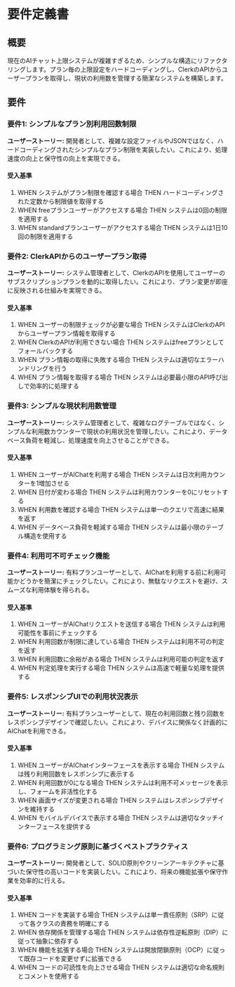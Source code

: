 # 要件定義書

## 概要

現在のAIチャット上限システムが複雑すぎるため、シンプルな構造にリファクタリングします。プラン毎の上限設定をハードコーディングし、ClerkのAPIからユーザープランを取得し、現状の利用数を管理する簡潔なシステムを構築します。

## 要件

### 要件1: シンプルなプラン別利用回数制限

**ユーザーストーリー:** 開発者として、複雑な設定ファイルやJSONではなく、ハードコーディングされたシンプルなプラン制限を実装したい。これにより、処理速度の向上と保守性の向上を実現できる。

#### 受入基準

1. WHEN システムがプラン制限を確認する場合 THEN ハードコーディングされた定数から制限値を取得する
2. WHEN freeプランユーザーがアクセスする場合 THEN システムは0回の制限を適用する
3. WHEN standardプランユーザーがアクセスする場合 THEN システムは1日10回の制限を適用する

### 要件2: ClerkAPIからのユーザープラン取得

**ユーザーストーリー:** システム管理者として、ClerkのAPIを使用してユーザーのサブスクリプションプランを動的に取得したい。これにより、プラン変更が即座に反映される仕組みを実現できる。

#### 受入基準

1. WHEN ユーザーの制限チェックが必要な場合 THEN システムはClerkのAPIからユーザープラン情報を取得する
2. WHEN ClerkのAPIが利用できない場合 THEN システムはfreeプランとしてフォールバックする
3. WHEN プラン情報の取得に失敗する場合 THEN システムは適切なエラーハンドリングを行う
4. WHEN プラン情報を取得する場合 THEN システムは必要最小限のAPI呼び出しで効率的に処理する

### 要件3: シンプルな現状利用数管理

**ユーザーストーリー:** システム管理者として、複雑なログテーブルではなく、シンプルな利用数カウンターで現状の利用状況を管理したい。これにより、データベース負荷を軽減し、処理速度を向上させることができる。

#### 受入基準

1. WHEN ユーザーがAIChatを利用する場合 THEN システムは日次利用カウンターを1増加させる
2. WHEN 日付が変わる場合 THEN システムは利用カウンターを0にリセットする
3. WHEN 利用数を確認する場合 THEN システムは単一のクエリで高速に結果を返す
4. WHEN データベース負荷を軽減する場合 THEN システムは最小限のテーブル構造を使用する

### 要件4: 利用可不可チェック機能

**ユーザーストーリー:** 有料プランユーザーとして、AIChatを利用する前に利用可能かどうかを簡潔にチェックしたい。これにより、無駄なリクエストを避け、スムーズな利用体験を得られる。

#### 受入基準

1. WHEN ユーザーがAIChatリクエストを送信する場合 THEN システムは利用可能性を事前にチェックする
2. WHEN 利用回数が制限に達している場合 THEN システムは利用不可の判定を返す
3. WHEN 利用回数に余裕がある場合 THEN システムは利用可能の判定を返す
4. WHEN 判定処理を実行する場合 THEN システムは高速で軽量な処理を提供する

### 要件5: レスポンシブUIでの利用状況表示

**ユーザーストーリー:** 有料プランユーザーとして、現在の利用回数と残り回数をレスポンシブデザインで確認したい。これにより、デバイスに関係なく計画的にAIChatを利用できる。

#### 受入基準

1. WHEN ユーザーがAIChatインターフェースを表示する場合 THEN システムは残り利用回数をレスポンシブに表示する
2. WHEN 利用回数が0になる場合 THEN システムは利用不可メッセージを表示し、フォームを非活性化する
3. WHEN 画面サイズが変更される場合 THEN システムはレスポンシブデザインを維持する
4. WHEN モバイルデバイスで表示する場合 THEN システムは適切なタッチインターフェースを提供する

### 要件6: プログラミング原則に基づくベストプラクティス

**ユーザーストーリー:** 開発者として、SOLID原則やクリーンアーキテクチャに基づいた保守性の高いコードを実装したい。これにより、将来の機能拡張や保守作業を効率的に行える。

#### 受入基準

1. WHEN コードを実装する場合 THEN システムは単一責任原則（SRP）に従って各クラスの責務を明確にする
2. WHEN 依存関係を管理する場合 THEN システムは依存性逆転原則（DIP）に従って抽象に依存する
3. WHEN 機能を拡張する場合 THEN システムは開放閉鎖原則（OCP）に従って既存コードを変更せずに拡張できる
4. WHEN コードの可読性を向上させる場合 THEN システムは適切な命名規則とコメントを使用する